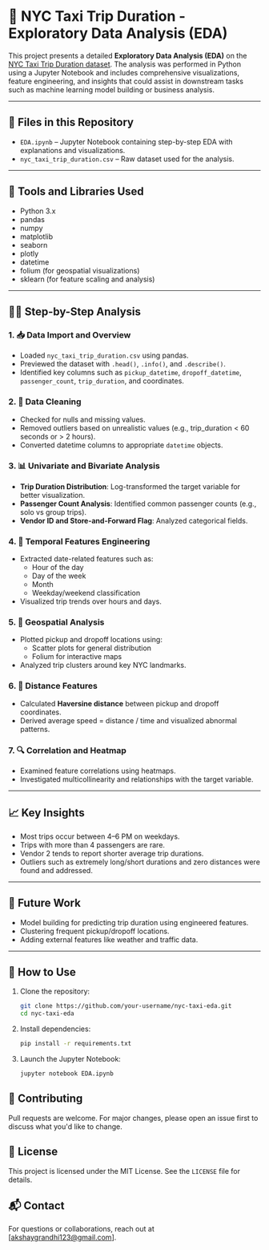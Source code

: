 # 🗽 NYC Taxi Trip Duration - Exploratory Data Analysis (EDA)

This project presents a detailed **Exploratory Data Analysis (EDA)** on the [NYC Taxi Trip Duration dataset](https://www.kaggle.com/competitions/nyc-taxi-trip-duration/overview). The analysis was performed in Python using a Jupyter Notebook and includes comprehensive visualizations, feature engineering, and insights that could assist in downstream tasks such as machine learning model building or business analysis.

---

## 📁 Files in this Repository

- `EDA.ipynb` – Jupyter Notebook containing step-by-step EDA with explanations and visualizations.
- `nyc_taxi_trip_duration.csv` – Raw dataset used for the analysis.

---

## 🧰 Tools and Libraries Used

- Python 3.x
- pandas
- numpy
- matplotlib
- seaborn
- plotly
- datetime
- folium (for geospatial visualizations)
- sklearn (for feature scaling and analysis)

---

## 🚶‍♂️ Step-by-Step Analysis

### 1. 📥 Data Import and Overview
- Loaded `nyc_taxi_trip_duration.csv` using pandas.
- Previewed the dataset with `.head()`, `.info()`, and `.describe()`.
- Identified key columns such as `pickup_datetime`, `dropoff_datetime`, `passenger_count`, `trip_duration`, and coordinates.

### 2. 🧹 Data Cleaning
- Checked for nulls and missing values.
- Removed outliers based on unrealistic values (e.g., trip_duration < 60 seconds or > 2 hours).
- Converted datetime columns to appropriate `datetime` objects.

### 3. 📊 Univariate and Bivariate Analysis
- **Trip Duration Distribution**: Log-transformed the target variable for better visualization.
- **Passenger Count Analysis**: Identified common passenger counts (e.g., solo vs group trips).
- **Vendor ID and Store-and-Forward Flag**: Analyzed categorical fields.

### 4. 📆 Temporal Features Engineering
- Extracted date-related features such as:
  - Hour of the day
  - Day of the week
  - Month
  - Weekday/weekend classification
- Visualized trip trends over hours and days.

### 5. 📍 Geospatial Analysis
- Plotted pickup and dropoff locations using:
  - Scatter plots for general distribution
  - Folium for interactive maps
- Analyzed trip clusters around key NYC landmarks.

### 6. 🧮 Distance Features
- Calculated **Haversine distance** between pickup and dropoff coordinates.
- Derived average speed = distance / time and visualized abnormal patterns.

### 7. 🔍 Correlation and Heatmap
- Examined feature correlations using heatmaps.
- Investigated multicollinearity and relationships with the target variable.

---

## 📈 Key Insights

- Most trips occur between 4–6 PM on weekdays.
- Trips with more than 4 passengers are rare.
- Vendor 2 tends to report shorter average trip durations.
- Outliers such as extremely long/short durations and zero distances were found and addressed.

---

## 🚀 Future Work

- Model building for predicting trip duration using engineered features.
- Clustering frequent pickup/dropoff locations.
- Adding external features like weather and traffic data.

---

## 📌 How to Use

1. Clone the repository:
   ```bash
   git clone https://github.com/your-username/nyc-taxi-eda.git
   cd nyc-taxi-eda

2. Install dependencies:

   ```bash
   pip install -r requirements.txt
   ```

3. Launch the Jupyter Notebook:

   ```bash
   jupyter notebook EDA.ipynb
   ```


## 🤝 Contributing

Pull requests are welcome. For major changes, please open an issue first to discuss what you'd like to change.


## 📜 License

This project is licensed under the MIT License. See the `LICENSE` file for details.


## 📬 Contact

For questions or collaborations, reach out at \[[akshaygrandhi123@gmail.com](mailto:akshaygrandhi123@gmail.com)].


